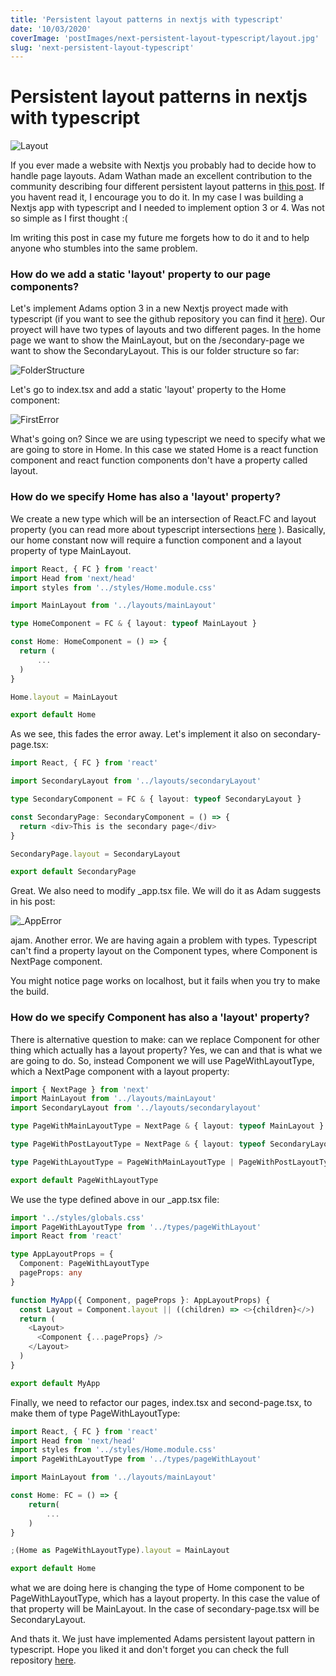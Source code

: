 ```yaml
---
title: 'Persistent layout patterns in nextjs with typescript'
date: '10/03/2020'
coverImage: 'postImages/next-persistent-layout-typescript/layout.jpg'
slug: 'next-persistent-layout-typescript'
---
```


# Persistent layout patterns in nextjs with typescript

![Layout](/postImages/next-persistent-layout-typescript/layout.jpg)

If you ever made a website with Nextjs you probably had to decide how to handle page layouts. Adam Wathan made an excellent contribution to the community describing four different persistent layout patterns in [this post](https://adamwathan.me/2019/10/17/persistent-layout-patterns-in-nextjs/). If you havent read it, I encourage you to do it.
In my case I was building a Nextjs app with typescript and I needed to implement option 3 or 4. Was not so simple as I first thought :(

Im writing this post in case my future me forgets how to do it and to help anyone who stumbles into the same problem.

### How do we add a static 'layout' property to our page components?

Let's implement Adams option 3 in a new Nextjs proyect made with typescript (if you want to see the github repository you can find it [here](https://github.com/tomasgil123/persistent-layout-typescript)).
Our proyect will have two types of layouts and two different pages. In the home page we want to show the MainLayout, but on the /secondary-page we want to show the SecondaryLayout. This is our folder structure so far:

![FolderStructure](/postImages/next-persistent-layout-typescript/folder-structure.png)

Let's go to index.tsx and add a static 'layout' property to the Home component:

![FirstError](/postImages/next-persistent-layout-typescript/first-error.png)

What's going on? Since we are using typescript we need to specify what we are going to store in Home. In this case we stated Home is a react function component and react function components don't have a property called layout.

### How do we specify Home has also a 'layout' property?

We create a new type which will be an intersection of React.FC and layout property (you can read more about typescript intersections [here](https://www.typescriptlang.org/docs/handbook/unions-and-intersections.html) ). Basically, our home constant now will require a function component and a layout property of type MainLayout.

```ts
import React, { FC } from 'react'
import Head from 'next/head'
import styles from '../styles/Home.module.css'

import MainLayout from '../layouts/mainLayout'

type HomeComponent = FC & { layout: typeof MainLayout }

const Home: HomeComponent = () => {
  return (
      ...
  )
}

Home.layout = MainLayout

export default Home

```

As we see, this fades the error away. Let's implement it also on secondary-page.tsx:

```ts
import React, { FC } from 'react'

import SecondaryLayout from '../layouts/secondaryLayout'

type SecondaryComponent = FC & { layout: typeof SecondaryLayout }

const SecondaryPage: SecondaryComponent = () => {
  return <div>This is the secondary page</div>
}

SecondaryPage.layout = SecondaryLayout

export default SecondaryPage
```

Great. We also need to modify \_app.tsx file. We will do it as Adam suggests in his post:

![_AppError](/postImages/next-persistent-layout-typescript/_app.png)

ajam. Another error. We are having again a problem with types. Typescript can't find a property layout on the Component types, where Component is NextPage component.

You might notice page works on localhost, but it fails when you try to make the build.

### How do we specify Component has also a 'layout' property?

There is alternative question to make: can we replace Component for other thing which actually has a layout property? Yes, we can and that is what we are going to do. So, instead Component we will use PageWithLayoutType, which a NextPage component with a layout property:

```ts
import { NextPage } from 'next'
import MainLayout from '../layouts/mainLayout'
import SecondaryLayout from '../layouts/secondarylayout'

type PageWithMainLayoutType = NextPage & { layout: typeof MainLayout }

type PageWithPostLayoutType = NextPage & { layout: typeof SecondaryLayout }

type PageWithLayoutType = PageWithMainLayoutType | PageWithPostLayoutType

export default PageWithLayoutType
```

We use the type defined above in our \_app.tsx file:

```ts
import '../styles/globals.css'
import PageWithLayoutType from '../types/pageWithLayout'
import React from 'react'

type AppLayoutProps = {
  Component: PageWithLayoutType
  pageProps: any
}

function MyApp({ Component, pageProps }: AppLayoutProps) {
  const Layout = Component.layout || ((children) => <>{children}</>)
  return (
    <Layout>
      <Component {...pageProps} />
    </Layout>
  )
}

export default MyApp
```

Finally, we need to refactor our pages, index.tsx and second-page.tsx, to make them of type PageWithLayoutType:

```ts
import React, { FC } from 'react'
import Head from 'next/head'
import styles from '../styles/Home.module.css'
import PageWithLayoutType from '../types/pageWithLayout'

import MainLayout from '../layouts/mainLayout'

const Home: FC = () => {
    return(
        ...
    )
}

;(Home as PageWithLayoutType).layout = MainLayout

export default Home
```

what we are doing here is changing the type of Home component to be PageWithLayoutType, which has a layout property. In this case the value of that property will be MainLayout. In the case of secondary-page.tsx will be SecondaryLayout.

And thats it. We just have implemented Adams persistent layout pattern in typescript. Hope you liked it and don't forget you can check the full repository [here](https://github.com/tomasgil123/persistent-layout-typescript).
